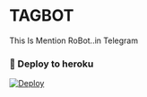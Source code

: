 # TAGBOT
This Is Mention RoBot..in Telegram


### 🚀 Deploy to heroku
[![Deploy](https://www.herokucdn.com/deploy/button.svg)](https://heroku.com/deploy?template=https://github.com/TEAM-BLAZ/TAGBOT)
